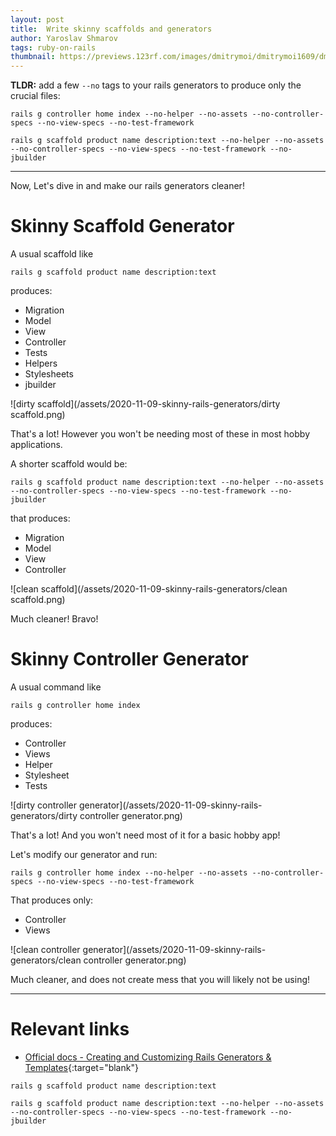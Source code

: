 ```yaml
---
layout: post
title:  Write skinny scaffolds and generators
author: Yaroslav Shmarov
tags: ruby-on-rails
thumbnail: https://previews.123rf.com/images/dmitrymoi/dmitrymoi1609/dmitrymoi160900126/63675567-man-before-and-after-sports-cartoon-vector-illustration-diet-and-sport-fat-and-strong-character-fitn.jpg
---
```


**TLDR:** add a few `--no` tags to your rails generators to produce only the crucial files:

`rails g controller home index --no-helper --no-assets --no-controller-specs --no-view-specs --no-test-framework`

`rails g scaffold product name description:text --no-helper --no-assets --no-controller-specs --no-view-specs --no-test-framework --no-jbuilder`

****

Now, Let's dive in and make our rails generators cleaner!

# **Skinny Scaffold Generator**

A usual scaffold like 
```
rails g scaffold product name description:text
``` 
produces:

* Migration
* Model
* View
* Controller
* Tests
* Helpers
* Stylesheets
* jbuilder

![dirty scaffold](/assets/2020-11-09-skinny-rails-generators/dirty scaffold.png)

That's a lot! However you won't be needing most of these in most hobby applications. 

A shorter scaffold would be:

```
rails g scaffold product name description:text --no-helper --no-assets --no-controller-specs --no-view-specs --no-test-framework --no-jbuilder
```
that produces:

* Migration
* Model
* View
* Controller

![clean scaffold](/assets/2020-11-09-skinny-rails-generators/clean scaffold.png)

Much cleaner! Bravo!

# **Skinny Controller Generator**

A usual command like 
```
rails g controller home index
```
produces:

* Controller
* Views
* Helper
* Stylesheet
* Tests

![dirty controller generator](/assets/2020-11-09-skinny-rails-generators/dirty controller generator.png)

That's a lot! And you won't need most of it for a basic hobby app! 

Let's modify our generator and run:

```
rails g controller home index --no-helper --no-assets --no-controller-specs --no-view-specs --no-test-framework
```
That produces only:

* Controller
* Views

![clean controller generator](/assets/2020-11-09-skinny-rails-generators/clean controller generator.png)

Much cleaner, and does not create mess that you will likely not be using!

****

# **Relevant links**

* [Official docs - Creating and Customizing Rails Generators & Templates](https://guides.rubyonrails.org/generators.html){:target="blank"}

`rails g scaffold product name description:text`

`rails g scaffold product name description:text --no-helper --no-assets --no-controller-specs --no-view-specs --no-test-framework --no-jbuilder `

